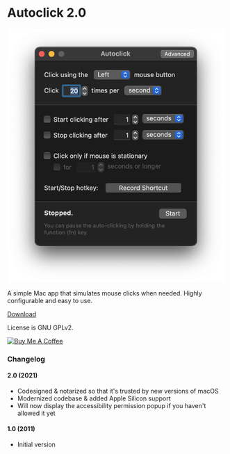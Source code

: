 # Autoclick 2.0

<img src="screenshot.png" width="500" />

A simple Mac app that simulates mouse clicks when needed. Highly configurable and easy to use.

[Download](https://mahdi.jp/apps/autoclick)

License is GNU GPLv2.

<a href="https://www.buymeacoffee.com/mahdibchatnia" target="_blank"><img src="https://cdn.buymeacoffee.com/buttons/v2/default-yellow.png" alt="Buy Me A Coffee" height="60" width="217" ></a>

### Changelog

#### 2.0 (2021)

- Codesigned & notarized so that it's trusted by new versions of macOS
- Modernized codebase & added Apple Silicon support
- Will now display the accessibility permission popup if you haven't allowed it yet

#### 1.0 (2011)

- Initial version
